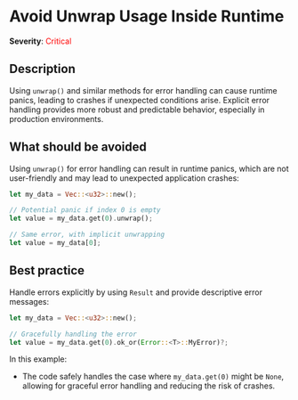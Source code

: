 # Avoid Unwrap Usage Inside Runtime

**Severity**: <span style="color:red;">Critical</span>

## Description

Using `unwrap()` and similar methods for error handling can cause runtime panics, leading to crashes if unexpected
conditions arise. Explicit error handling provides more robust and predictable behavior, especially in production
environments.

## What should be avoided

Using `unwrap()` for error handling can result in runtime panics, which are not user-friendly and may lead to unexpected
application crashes:

```rust
let my_data = Vec::<u32>::new();

// Potential panic if index 0 is empty
let value = my_data.get(0).unwrap();

// Same error, with implicit unwrapping
let value = my_data[0];
```

## Best practice

Handle errors explicitly by using `Result` and provide descriptive error messages:

```rust
let my_data = Vec::<u32>::new();

// Gracefully handling the error
let value = my_data.get(0).ok_or(Error::<T>::MyError)?;
```

In this example:

- The code safely handles the case where `my_data.get(0)` might be `None`, allowing for graceful error handling and
  reducing the risk of crashes.
